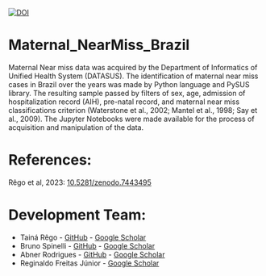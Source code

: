[![DOI](https://zenodo.org/badge/DOI/10.5281/zenodo.7443495.svg)](https://doi.org/10.5281/zenodo.7443495)
# Maternal_NearMiss_Brazil
Maternal Near miss data was acquired by the Department of Informatics of Unified Health System (DATASUS). The identification of maternal near miss cases in Brazil over the years was made by Python language and PySUS library. The resulting sample passed by filters of sex, age, admission of hospitalization record (AIH), pre-natal record, and maternal near miss classifications criterion (Waterstone et al., 2002; Mantel et al., 1998; Say et al., 2009).
The Jupyter Notebooks were made available for the process of acquisition and manipulation of the data.

# References:

Rêgo et al, 2023: [10.5281/zenodo.7443495](https://zenodo.org/record/7443495)


# Development Team:


- Tainá Rêgo - [GitHub](https://github.com/tainarego) - [Google Scholar](https://scholar.google.com/)
- Bruno Spinelli - [GitHub](https://github.com/brunospinelli) - [Google Scholar](https://scholar.google.com/)
- Abner Rodrigues - [GitHub](https://github.com/abnr) - [Google Scholar](https://scholar.google.com.br/citations?user=0dTid9EAAAAJ&hl=en)
- Reginaldo Freitas Júnior - [Google Scholar](https://scholar.google.com/)

